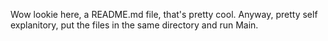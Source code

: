 Wow lookie here, a README.md file, that's pretty cool.
Anyway, pretty self explanitory, put the files in the same directory and run Main. 

